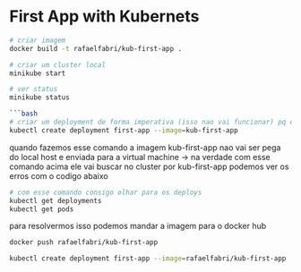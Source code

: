 # First App with Kubernets

```bash     
# criar imagem
docker build -t rafaelfabri/kub-first-app .
```

```bash     
# criar um cluster local 
minikube start
```

```bash     
# ver status 
minikube status

```bash     
# criar um deployment de forma imperativa (isso nao vai funcionar) pq esta pegando pelo nome local da imagem 
kubectl create deployment first-app --image=kub-first-app
```


quando fazemos esse comando a imagem kub-first-app nao vai ser pega do local host e enviada para a virtual machine -> na verdade com esse comando acima ele vai buscar no cluster por kub-first-app podemos ver os erros com o codigo abaixo

 
 ```bash     
# com esse comando consigo olhar para os deploys
kubectl get deployments
kubectl get pods
```

para resolvermos isso podemos mandar a imagem para o docker hub

```bash     
docker push rafaelfabri/kub-first-app
```

```bash     
kubectl create deployment first-app --image=rafaelfabri/kub-first-app
```



